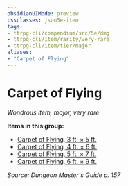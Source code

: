 ```yaml
---
obsidianUIMode: preview
cssclasses: json5e-item
tags:
- ttrpg-cli/compendium/src/5e/dmg
- ttrpg-cli/item/rarity/very-rare
- ttrpg-cli/item/tier/major
aliases: 
- "Carpet of Flying"
---
```

# Carpet of Flying
*Wondrous item, major, very rare*  



**Items in this group:**

- [Carpet of Flying, 3 ft. × 5 ft.](/CLI/items/carpet-of-flying-3-ft-5-ft.md)
- [Carpet of Flying, 4 ft. × 6 ft.](/CLI/items/carpet-of-flying-4-ft-6-ft.md)
- [Carpet of Flying, 5 ft. × 7 ft.](/CLI/items/carpet-of-flying-5-ft-7-ft.md)
- [Carpet of Flying, 6 ft. × 9 ft.](/CLI/items/carpet-of-flying-6-ft-9-ft.md)

*Source: Dungeon Master's Guide p. 157*